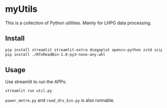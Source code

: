 # myUtils

This is a collection of Python utilities.
Mainly for LHPG data processing.

## Install

```bash
pip install streamlit streamlit-extra diegoplot opencv-python zstd scipy pyvisa
pip install ./RTxReadBin-1.0-py3-none-any.whl
```

## Usage

Use streamlit to run the APPs:

```bash
streamlit run util.py
```

`power_metre.py` and `read_dts_bin.py` is also runnable.
